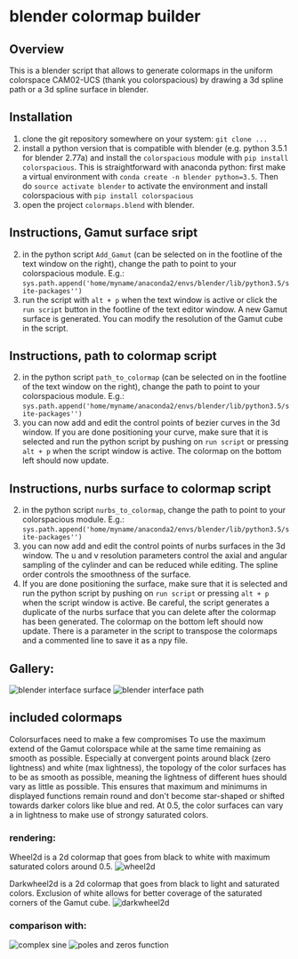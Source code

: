 # blender colormap builder

## Overview
This is a blender script that allows to generate colormaps in the uniform
colorspace CAM02-UCS (thank you colorspacious) by drawing a 3d spline path
or a 3d spline surface in blender.

## Installation
1. clone the git repository somewhere on your system: `git clone ...`
2. install a python version that is compatible with blender (e.g. python 3.5.1 for
   blender 2.77a) and install the
   `colorspacious` module with `pip install colorspacious`.
   This is straightforward with anaconda python: first make a virtual
   environment with `conda create -n blender python=3.5`. 
   Then do `source activate blender` to activate the environment and install
   colorspacious with `pip install colorspacious`
1. open the project `colormaps.blend` with blender.

## Instructions, Gamut surface sript
2. in the python script `Add_Gamut` (can be selected on in the footline
   of the text window on the right), change the path to point to your
   colorspacious module. 
   E.g.: `sys.path.append('home/myname/anaconda2/envs/blender/lib/python3.5/site-packages'')`
3. run the script with `alt + p` when the text window is active or click
   the `run script` button in the footline of the text editor window.
   A new Gamut surface is generated. You can modify the resolution of the Gamut
   cube in the script.

## Instructions, path to colormap script
2. in the python script `path_to_colormap` (can be selected on in the footline
   of the text window on the right), change the path to point to your
   colorspacious module. 
   E.g.: `sys.path.append('home/myname/anaconda2/envs/blender/lib/python3.5/site-packages'')`
3. you can now add and edit the control points of bezier curves in the 3d window.
   If you are done positioning your curve,
   make sure that it is selected and run the python script by pushing on `run script`
   or pressing `alt + p` when the script window is active. The colormap on
   the bottom left should now update.

## Instructions, nurbs surface to colormap script

2. in the python script `nurbs_to_colormap`, change the path to point to your
   colorspacious module. E.g.: `sys.path.append('home/myname/anaconda2/envs/blender/lib/python3.5/site-packages'')`
3. you can now add and edit the control points of nurbs surfaces in the 3d window. 
   The u and v resolution parameters
   control the axial and angular sampling of the cylinder and can be reduced
   while editing. The spline order controls the smoothness of the surface.
4. If you are done positioning the surface,
   make sure that it is selected and run the python script by pushing on `run script`
   or pressing `alt + p` when the script window is active. Be careful, the script
   generates a duplicate of the nurbs surface that you can delete after the
   colormap has been generated. The colormap on the bottom left should now update.
   There is a parameter in the script to transpose the colormaps and a commented
   line to save it as a npy file.


## Gallery:
![blender interface surface](blender_example2.png)
![blender interface path](blender_example.png)


## included colormaps
Colorsurfaces need to make a few compromises To use the maximum extend of the
Gamut colorspace while at the same time remaining as smooth as possible.
Especially at convergent points around black (zero lightness) and white (max
lightness), the topology of the color surfaces has to be as smooth as possible,
meaning the lightness of different hues should vary as little as possible. This
ensures that maximum and minimums in displayed functions remain round and don't
become star-shaped or shifted towards darker colors like blue and red. At 0.5,
the color surfaces can vary a in lightness to make use of strongy saturated
colors.

### rendering:
Wheel2d is a 2d colormap that goes from black to white with maximum saturated
colors around 0.5.
![wheel2d](wheel2d.png)

Darkwheel2d is a 2d colormap that goes from black to light and saturated colors.
Exclusion of white allows for better coverage of the saturated corners of the
Gamut cube.
![darkwheel2d](darkwheel2d.png)

### comparison with:
![complex sine](comparison.png)
![poles and zeros function](poles_and_zeros.png)
